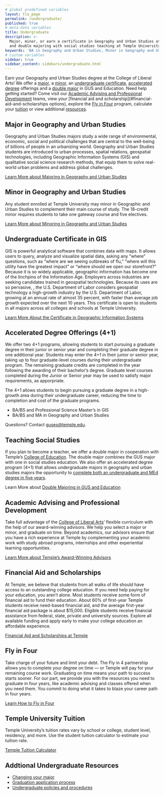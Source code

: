 ```yaml
---
# global predefined variables
layout: tla_page
permalink: /undergraduate/
published: true
# meta-data variables
title: Undergraduate
description: >-
  Major, minor, or earn a certificate in Geography and Urban Studies at the College of Liberal Arts. Learn about our GIS Certificate, 
  and double majoring with social studies teaching at Temple University. Discover advising, fly in four, tuition, and other resources.
keywords: 'BA in Geography and Urban Studies, Minor in Geography and Urban Studies, GIS Certificate, advising, fly in four, tuition, resources'
# custom variables
sidebar: true
sidebar_content: sidebars/undergraduate.html
---
```

Earn your Geography and Urban Studies degree at the College of Liberal Arts! We offer a [major](#major-in-geography-and-urban-studies), a [minor](#minor-in-geography-and-urban-studies), an [undergraduate certificate](#undergraduate-certificate-in-gis), [accelerated degree](#accelerated-degree-offerings-4-1) offerings and a [double major](#teaching-social-studies) in GUS and Education. Need help getting started? Come visit our [Academic Advising and Professional Development](#academic-advising-and-professional-development) teams, view your [financial aid and scholarship](#financial-aid-and-scholarships options), explore the [Fly in Four](#fly-in-four) program, calculate your [tuition](#temple-university-tuition) or view additional [resources](#addtional-undergraduate-resources).

## Major in Geography and Urban Studies
Geography and Urban Studies majors study a wide range of environmental, economic, social and political challenges that are central to the well-being of billions of people in an urbanizing world. Geography and Urban Studies students are introduced to urban processes, spatial relations, geospatial technologies, including Geographic Information Systems (GIS) and qualitative social science research methods, that equip them to solve real-world urban problems and address global challenges. 

[Learn More about Majoring in Geography and Urban Studies](http://bulletin.temple.edu/undergraduate/liberal-arts/geography-urban-studies/ba-geography-urban-studies/#text)

## Minor in Geography and Urban Studies
Any student enrolled at Temple University may minor in Geographic and Urban Studies to complement their main course of study. The 18-credit minor requires students to take one gateway course and five electives.

[Learn More about Minoring in Geography and Urban Studies](http://bulletin.temple.edu/undergraduate/liberal-arts/geography-urban-studies/minor-geography-urban-studies/)

## Undergraduate Certificate in GIS
GIS is powerful analytical software that combines data with maps. It allows users to query, analyze and visualize spatial data, asking any “where” questions, such as “where are we seeing outbreaks of flu,” “where will this utility have the greatest impact” or “where should we open our storefront?”  Because it is so widely applicable, geographic information has become one of the linchpins of the Information Age. Employers across industries are seeking candidates trained in geospatial technologies. Because its uses are so pervasive, , the U.S. Department of Labor considers geospatial technology a high-growth industry by the U.S. Department of Labor, growing at an annual rate of almost 35 percent, with faster than average job growth expected over the next 10 years. This certificate is open to students in all majors across all colleges and schools at Temple University.

[Learn More About the Certificate in Geographic Information Systems](http://bulletin.temple.edu/undergraduate/liberal-arts/geography-urban-studies/certificate-geographic-information-systems/)

## Accelerated Degree Offerings (4+1)
We offer two 4+1 programs, allowing students to start pursuing a graduate degree in their junior or senior year and completing their graduate degree in one additional year. Students may enter the 4+1 in their junior or senior year, taking up to four graduate-level courses during their undergraduate program. The remaining graduate credits are completed in the year following the awarding of their bachelor’s degree. Graduate level courses completed during the Junior or Senior year may be used to satisfy major requirements, as apporpriate.

The 4+1 allows students to begin pursuing a graduate degree in a high-growth area during their undergraduate career, reducing the time to completion and cost of the graduate programs.

- BA/BS and Professional Science Master’s in GIS<br>
- BA/BS and MA in Geography and Urban Studies<br>

Questions? Contact [guses@temple.edu](mailto:guses@temple.edu).

## Teaching Social Studies
If you plan to become a teacher, we offer a double major in cooperation with Temple’s [College of Education](http://education.temple.edu/). The double major combines the GUS major with one in social studies education. We also offer an accelerated degree program (4+1) that allows undergraduate majors in geography and urban studies majors the opportunity to [complete both an undergraduate and MEd degree in five years](http://education.temple.edu/aod/geography-and-urban-studies-ba-adult-organizational-development-med).

Learn More about [Double Majoring in GUS and Education](http://education.temple.edu/aod/geography-and-urban-studies-ba-adult-organizational-development-med)

## Academic Advising and Professional Development
Take full advantage of the [College of Liberal Arts](https://liberalarts.temple.edu/)’ flexible curriculum with the help of our award-winning advisors. We help you select a major or minor, and graduate on time. Beyond academics, our advisors ensure that you have a rich experience at Temple by complementing your academic work with study abroad programs, internships and other experiential learning opportunities.

[Learn More about Temple’s Award-Winning Advisors](https://liberalarts.temple.edu/advising)

## Financial Aid and Scholarships
At Temple, we believe that students from all walks of life should have access to an outstanding college education. If you need help paying for your education, you aren’t alone. Most students receive some form of financial aid to fund their education. About 60% of first-year Temple students receive need-based financial aid, and the average first-year financial aid package is about $15,000. Eligible students receive financial assistance from federal, state, private and university sources. Explore all available funding and apply early to make your college education an affordable experience.

[Financial Aid and Scholarships at Temple](https://sfs.temple.edu/financial-aid-types)

## Fly in Four
Take charge of your future and limit your debt. The Fly in 4 partnership allows you to complete your degree on time — or Temple will pay for your remaining course work. Graduating on time means your path to success starts sooner. For our part, we provide you with the resources you need to graduate in four years, like academic advising and classes offered when you need them. You commit to doing what it takes to blaze your career path in four years.

[Learn How to Fly in Four](http://fly.temple.edu/)

## Temple University Tuition
Temple University’s tuition rates vary by school or college, student level, residency, and more. Use the student tuition calculator to estimate your tuition rate.

[Temple Tuition Calculator](https://bursar.temple.edu/tuition-and-fees/tuition-rates)

## Addtional Undergraduate Resources
- [Changing your major](http://www.temple.edu/studentaffairs/orientation/freshman-orientation/changing-your-major.asp)
- [Graduation application process](http://www.temple.edu/registrar/students/graduation)
- [Undergraduate policies and procedures](http://bulletin.temple.edu/undergraduate/academic-policies/)
